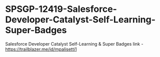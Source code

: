 # SPSGP-12419-Salesforce-Developer-Catalyst-Self-Learning-Super-Badges
Salesforce Developer Catalyst Self-Learning &amp; Super Badges
link - https://trailblazer.me/id/mpalisetti1
